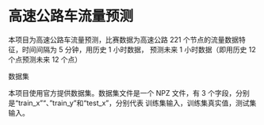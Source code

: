 # 高速公路车流量预测

本项目为高速公路车流量预测，比赛数据为高速公路 221 个节点的流量数据特征，时间间隔为 5 分钟，用历史 1 小时数据， 预测未来 1 小时数据（即用历史 12 个点预测未来 12 个点）

数据集

本项目使用官方提供数据集。数据集文件是一个 NPZ 文件，有 3 个字段，分别是“train_x”“、”train_y”和“test_x”，分别代表 训练集输入，训练集真实值，测试集输入。